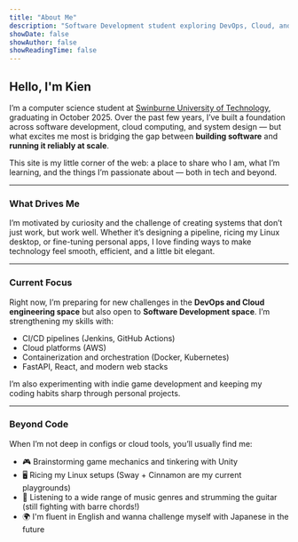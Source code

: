 ```yaml
---
title: "About Me"
description: "Software Development student exploring DevOps, Cloud, and creative tech projects"
showDate: false
showAuthor: false
showReadingTime: false
---
```


## Hello, I'm Kien

I’m a computer science student at [Swinburne University of Technology](https://swinburne-vn.edu.vn), graduating in October 2025. Over the past few years, I’ve built a foundation across software development, cloud computing, and system design — but what excites me most is bridging the gap between **building software** and **running it reliably at scale**.  

This site is my little corner of the web: a place to share who I am, what I’m learning, and the things I’m passionate about — both in tech and beyond.  

---

### What Drives Me

I’m motivated by curiosity and the challenge of creating systems that don’t just work, but work well. Whether it’s designing a pipeline, ricing my Linux desktop, or fine-tuning personal apps, I love finding ways to make technology feel smooth, efficient, and a little bit elegant.  

---

### Current Focus

Right now, I’m preparing for new challenges in the **DevOps and Cloud engineering space** but also open to **Software Development space**. I’m strengthening my skills with:  
- CI/CD pipelines (Jenkins, GitHub Actions)  
- Cloud platforms (AWS)  
- Containerization and orchestration (Docker, Kubernetes)  
- FastAPI, React, and modern web stacks  

I’m also experimenting with indie game development and keeping my coding habits sharp through personal projects.  

---

### Beyond Code

When I’m not deep in configs or cloud tools, you’ll usually find me:  
- 🎮 Brainstorming game mechanics and tinkering with Unity  
- 🖥️ Ricing my Linux setups (Sway + Cinnamon are my current playgrounds)  
- 🎸 Listening to a wide range of music genres and strumming the guitar (still fighting with barre chords!)  
- 🌍 I'm fluent in English and wanna challenge myself with Japanese in the future  
